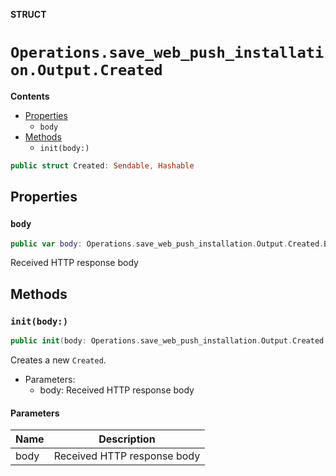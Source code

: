 **STRUCT**

# `Operations.save_web_push_installation.Output.Created`

**Contents**

- [Properties](#properties)
  - `body`
- [Methods](#methods)
  - `init(body:)`

```swift
public struct Created: Sendable, Hashable
```

## Properties
### `body`

```swift
public var body: Operations.save_web_push_installation.Output.Created.Body
```

Received HTTP response body

## Methods
### `init(body:)`

```swift
public init(body: Operations.save_web_push_installation.Output.Created.Body)
```

Creates a new `Created`.

- Parameters:
  - body: Received HTTP response body

#### Parameters

| Name | Description |
| ---- | ----------- |
| body | Received HTTP response body |